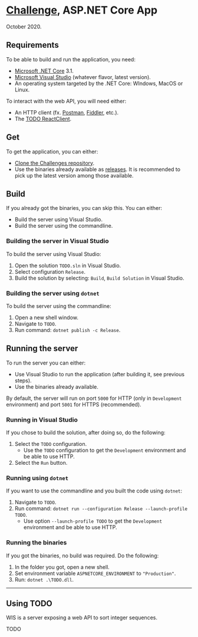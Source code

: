 # [Challenge](Challenge.md), ASP.NET Core App
October 2020.

## Requirements
To be able to build and run the application, you need:

- [Microsoft .NET Core](https://dotnet.microsoft.com/download) 3.1.
- [Microsoft Visual Studio](https://visualstudio.microsoft.com/) (whatever flavor, latest version).
- An operating system targeted by the .NET Core: WIndows, MacOS or Linux.

To interact with the web API, you will need either:

- An HTTP client (fx. [Postman](https://www.postman.com/), [Fiddler](https://www.telerik.com/download/fiddler), etc.).
- The [TODO ReactClient](TODO.ReactClient/README.md).

## Get
To get the application, you can either:

- [Clone the Challenges repository](https://github.com/andry-tino/coding-challenges.git).
- Use the binaries already available as [releases](https://github.com/andry-tino/coding-challenges/releases). It is recommended to pick up the latest version among those available.

## Build
If you already got the binaries, you can skip this.
You can either:

- Build the server using Visual Studio.
- Build the server using the commandline.

### Building the server in Visual Studio
To build the server using Visual Studio:

1. Open the solution `TODO.sln` in Visual Studio.
2. Select configuration `Release`.
3. Build the solution by selecting: `Build`, `Build Solution` in Visual Studio.

### Building the server using `dotnet`
To build the server using the commandline:

1. Open a new shell window.
2. Navigate to `TODO`.
3. Run command: `dotnet publish -c Release`.

## Running the server
To run the server you can either:

- Use Visual Studio to run the application (after building it, see previous steps).
- Use the binaries already available.

By default, the server will run on port `5000` for HTTP (only in `Development` environment) and port `5001` for HTTPS (recommended).

### Running in Visual Studio
If you chose to build the solution, after doing so, do the following:

1. Select the `TODO` configuration.
    - Use the `TODO` configuration to get the `Development` environment and be able to use HTTP.
2. Select the `Run` button.

### Running using `dotnet`
If you want to use the commandline and you built the code using `dotnet`:

1. Navigate to `TODO`.
2. Run command: `dotnet run --configuration Release --launch-profile TODO`.
    - Use option `--launch-profile TODO` to get the `Development` environment and be able to use HTTP.

### Running the binaries
If you got the binaries, no build was required. Do the following:

1. In the folder you got, open a new shell.
2. Set environment variable `ASPNETCORE_ENVIRONMENT` to `"Production"`.
3. Run: `dotnet .\TODO.dll`.

---

## Using TODO
WIS is a server exposing a web API to sort integer sequences.

TODO
